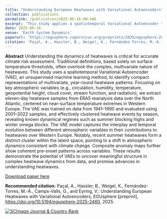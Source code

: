 ```yaml
---
title: "Understanding European Heatwaves with Variational Autoencoders"
collection: publications
permalink: /publication/2025-06-16-HW-VAE
excerpt: 'This study applies a spatiotemporal Variational Autoencoder to ERA5 reanalysis data to identify atmospheric patterns for heatwaves over Western Europe.'
date: 2025-06-16
venue: 'Earth System Dynamics'
paperurl: 'https://egusphere.copernicus.org/preprints/2025/egusphere-2025-2460/'
citation: 'Paçal, A., Hassler, B., Weigel, K., Fernández-Torres, M.-Á., Camps-Valls, G., and Eyring, V.: Understanding European Heatwaves with Variational Autoencoders, EGUsphere [preprint], https://doi.org/10.5194/egusphere-2025-2460, 2025.'
---
```

**Abstract**
Understanding the dynamics of heatwaves is critical for accurate climate risk assessment. Traditional definitions, based solely on surface temperature thresholds, often overlook the complex, multivariate nature of heatwaves. This study uses a spatiotemporal Variational Autoencoder (VAE), an unsupervised machine learning method, to identify compact representations of multivariate, year-round heatwave patterns. Focusing on key atmospheric variables (e.g., circulation, humidity, temperature, geopotential height, cloud cover, stream function, and radiation), we extract eleven-day heatwave samples from ERA5 reanalysis data over the North Atlantic, centered on near-surface temperature extremes in Western Europe. The VAE was trained on data from 1941–1990 and evaluated using 2001–2022 samples, and effectively clustered heatwave events by season, revealing known dynamical regimes such as summer blocking highs and winter omega blocks. The VAE model captures the interplay and temporal evolution between different atmospheric variables in their contributions to heatwaves over Western Europe. Notably, recent summer heatwaves form a distinct cluster within the latent space, pointing to a shift in atmospheric dynamics consistent with climate change. Composite anomaly maps further show coherent pre-onset patterns across variables. These results demonstrate the potential of VAEs to uncover meaningful structure in complex heatwave dynamics from data, and promise advances in understanding heatwaves.

[Download paper here](https://egusphere.copernicus.org/preprints/2025/egusphere-2025-2460/)

**Recommended citation:** Paçal, A., Hassler, B., Weigel, K., Fernández-Torres, M.-Á., Camps-Valls, G., and Eyring, V.: Understanding European Heatwaves with Variational Autoencoders, EGUsphere [preprint], https://doi.org/10.5194/egusphere-2025-2460, 2025.

<a href="https://www.scimagojr.com/journalsearch.php?q=19900192023&amp;tip=sid&amp;exact=no" title="SCImago Journal &amp; Country Rank"><img border="0" src="https://www.scimagojr.com/journal_img.php?id=19900192023" alt="SCImago Journal &amp; Country Rank"  /></a>
